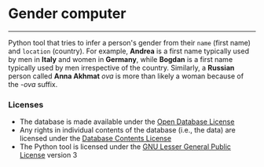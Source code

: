 # Gender computer
---

Python tool that tries to infer a person's gender from their `name` (first name) and `location` (country). For example, **Andrea** is a first name typically used by men in **Italy** and women in **Germany**, while **Bogdan** is a first name typically used by men irrespective of the country. Similarly, a **Russian** person called **Anna Akhmat** *ova* is more than likely a woman because of the *-ova* suffix.


### Licenses

- The database is made available under the [Open Database License](http://opendatacommons.org/licenses/odbl/1.0/)
- Any rights in individual contents of the database (i.e., the data) are licensed under the [Database Contents License](http://opendatacommons.org/licenses/dbcl/1.0/)
- The Python tool is licensed under the [GNU Lesser General Public License](http://www.gnu.org/licenses/lgpl.txt) version 3
